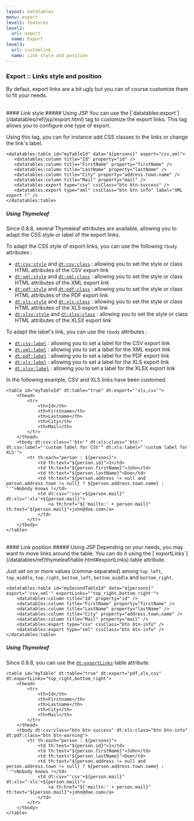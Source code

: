 ```yaml
---
layout: datatables
menu: export
level1: features
level2:
  url: export
  name: Export
level3:
  url: customlink
  name: Link style and position
---
```


### Export :: Links style and position

By defaut, export links are a bit ugly but you can of course customize them to fit your needs.

<br />
#### Link style
##### Using JSP
You can use the [`datatables:export`](/datatables/ref/jsp/export.html) tag to customize the export links. This tag allows you to configure one type of export.

Using this tag, you can for instance add CSS classes to the links or change the link\'s label.

	<datatables:table id="myTableId" data="${persons}" export="csv,xml">
	   <datatables:column title="Id" property="id" />
	   <datatables:column title="FirstName" property="firstName" />
	   <datatables:column title="LastName" property="lastName" />
	   <datatables:column title="City" property="address.town.name" />
	   <datatables:column title="Mail" property="mail" />
	   <datatables:export type="csv" cssClass="btn btn-success" />
	   <datatables:export type="xml" cssClass="btn btn-info" label="XML export !" />
	</datatables:table>

##### Using Thymeleaf
Since 0.8.8, several Thymeleaf attributes are available, allowing you to adapt the CSS style or label of the export links.

To adapt the CSS style of export links, you can use the following `tbody` attributes :

 *	[`dt:csv:style`](/datatables/ref/thymeleaf/tbody.html#dt:csv:style) and [`dt:csv:class`](/datatables/ref/thymeleaf/tbody.html#dt:csv:class) : allowing you to set the style or class HTML attributes of the CSV export link
 *	[`dt:xml:style`](/datatables/ref/thymeleaf/tbody.html#dt:xml:style) and [`dt:xml:class`](/datatables/ref/thymeleaf/tbody.html#dt:xml:class) : allowing you to set the style or class HTML attributes of the XML export link
 *	[`dt:pdf:style`](/datatables/ref/thymeleaf/tbody.html#dt:pdf:style) and [`dt:pdf:class`](/datatables/ref/thymeleaf/tbody.html#dt:pdf:class) : allowing you to set the style or class HTML attributes of the PDF export link
 *	[`dt:xls:style`](/datatables/ref/thymeleaf/tbody.html#dt:xls:style) and [`dt:xls:class`](/datatables/ref/thymeleaf/tbody.html#dt:xls:class) : allowing you to set the style or class HTML attributes of the XLS export link
 *	[`dt:xlsx:style`](/datatables/ref/thymeleaf/tbody.html#dt:xlsx:style) and [`dt:xlxs:class`](/datatables/ref/thymeleaf/tbody.html#dt:xlxs:class) : allowing you to set the style or class HTML attributes of the XLSX export link

To adapt the label's link, you can use the `tbody` attributes :

 *	[`dt:csv:label`](/datatables/ref/thymeleaf/tbody.html#dt:csv:label) : allowing you to set a label for the CSV export link
 *	[`dt:xml:label`](/datatables/ref/thymeleaf/tbody.html#dt:xml:label) : allowing you to set a label for the XML export link
 *	[`dt:pdf:label`](/datatables/ref/thymeleaf/tbody.html#dt:pdf:label) : allowing you to set a label for the PDF export link
 *	[`dt:xls:label`](/datatables/ref/thymeleaf/tbody.html#dt:xls:label) : allowing you to set a label for the XLS export link
 *	[`dt:xlsx:label`](/datatables/ref/thymeleaf/tbody.html#dt:xlsx:label) : allowing you to set a label for the XLSX export link
 
In the following example, CSV and XLS links have been customed.

	<table id="myTableId" dt:table="true" dt:export="'xls,csv'">
		<thead>
            <tr>
                <th>Id</th>
                <th>Firstname</th>
                <th>Lastname</th>
                <th>City</th>
                <th>Mail</th>
            </tr>
        </thead>
        <tbody dt:csv:class="'btn'" dt:xls:class="'btn'" dt:csv:label="'custom label for CSV'" dt:xls:label="'custom label for XLS'">
            <tr th:each="person : ${persons}">
                <td th:text="${person.id}">1</td>
                <td th:text="${person.firstName}">John</td>
                <td th:text="${person.lastName}">Doe</td>
                <td th:text="${person.address != null and person.address.town != null} ? ${person.address.town.name} : ''">Nobody knows !</td>
                <td dt:csv="'csv'+${person.mail}" dt:xls="'xls'+${person.mail}">
                    <a th:href="${'mailto:' + person.mail}" th:text="${person.mail}">john@doe.com</a>
                </td>
            </tr>
        </tbody>
	</table>

<br />
#### Link position
##### Using JSP
Depending on your needs, you may want to move links around the table. You can do it using the [`exportLinks`](/datatables/ref/thymeleaf/table.html#exportLinks) table attribute.

Just set on or more values (comma-separated) among `top_left`, `top_middle`, `top_right`, `bottom_left`, `bottom_middle` and `bottom_right`.

	<datatables:table id="mySecondTableId" data="${persons}" export="'csv,xml'" exportLinks="'top_right,bottom_right'">
	    <datatables:column title="Id" property="id" />
	    <datatables:column title="FirstName" property="firstName" />
	    <datatables:column title="LastName" property="lastName" />
	    <datatables:column title="City" property="address.town.name" />
	    <datatables:column title="Mail" property="mail" />
	    <datatables:export type="csv" cssClass="btn btn-info" />
	    <datatables:export type="xml" cssClass="btn btn-info" />
	</datatables:table>

##### Using Thymeleaf
Since 0.8.8, you can use the [`dt:exportLinks`](/datatables/ref/thymeleaf/table.html#exportLinks) table attribute.

	<table id="myTable" dt:table="true" dt:export="pdf,xls,csv" dt:exportLinks="top_right,bottom_right">
        <thead>
            <tr>
                <th>Id</th>
                <th>Firstname</th>
                <th>Lastname</th>
                <th>City</th>
                <th>Mail</th>
            </tr>
        </thead>
        <tbody dt:csv:class="btn btn-success" dt:xls:class="btn btn-info" dt:pdf:class="btn btn-warning">
        	<tr th:each="person : ${persons}">
                <td th:text="${person.id}">1</td>
                <td th:text="${person.firstName}">John</td>
                <td th:text="${person.lastName}">Doe</td>
                <td th:text="${person.address != null and person.address.town != null} ? ${person.address.town.name} : ''">Nobody knows !</td>
                <td dt:csv="'csv'+${person.mail}" dt:xls="'xls'+${person.mail}">
                    <a th:href="${'mailto:' + person.mail}" th:text="${person.mail}">john@doe.com</a>
                </td>
            </tr>
	    </tbody>
    </table>

